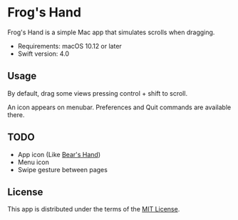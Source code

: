 # Frog's Hand

Frog's Hand is a simple Mac app that simulates scrolls when dragging.

- Requirements: macOS 10.12 or later
- Swift version: 4.0

## Usage

By default, drag some views pressing control + shift to scroll.

An icon appears on menubar. Preferences and Quit commands are available there.

## TODO

- App icon (Like [Bear's Hand](http://moments-studio.com/BearsHand/))
- Menu icon
- Swipe gesture between pages

## License

This app is distributed under the terms of the [MIT License](LICENSE).
